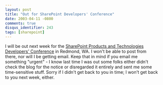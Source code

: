 ```yaml
---
layout: post
title: "Out for SharePoint Developers' Conference"
date: 2003-04-11 -0800
comments: true
disqus_identifier: 243
tags: [sharepoint]
---
```

I will be out next week for the [SharePoint Products and Technologies
Developers'
Conference](http://www.dynamicevents.com/SharePointPTDevCon.htm) in
Redmond, WA. I won't be able to post from there, nor will I be getting
email. Keep that in mind if you email me something "urgent" - I know
last time I was out some folks either didn't check the blog for the
notice or disregarded it entirely and sent me some time-sensitive stuff.
Sorry if I didn't get back to you in time; I won't get back to you next
week, either.
